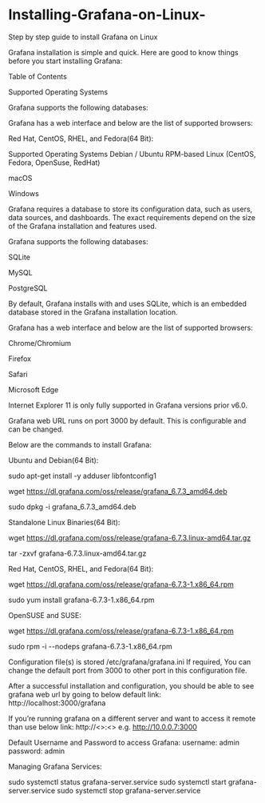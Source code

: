 # Installing-Grafana-on-Linux-
Step by step guide to install Grafana on Linux

Grafana installation is simple and quick. Here are good to know things before you start installing Grafana:

Table of Contents	

Supported Operating Systems

Grafana supports the following databases:

Grafana has a web interface and below are the list of supported browsers:

Red Hat, CentOS, RHEL, and Fedora(64 Bit):

Supported Operating Systems
Debian / Ubuntu
RPM-based Linux (CentOS, Fedora, OpenSuse, RedHat)

macOS

Windows

Grafana requires a database to store its configuration data, such as users, data sources, and dashboards. The exact requirements depend on the size of the Grafana installation and features used.

Grafana supports the following databases:

SQLite

MySQL

PostgreSQL

By default, Grafana installs with and uses SQLite, which is an embedded database stored in the Grafana installation location.

Grafana has a web interface and below are the list of supported browsers:

Chrome/Chromium

Firefox

Safari

Microsoft Edge

Internet Explorer 11 is only fully supported in Grafana versions prior v6.0.

Grafana web URL runs on port 3000 by default. This is configurable and can be changed.

Below are the commands to install Grafana:

Ubuntu and Debian(64 Bit):

sudo apt-get install -y adduser libfontconfig1

wget https://dl.grafana.com/oss/release/grafana_6.7.3_amd64.deb

sudo dpkg -i grafana_6.7.3_amd64.deb


Standalone Linux Binaries(64 Bit):

wget https://dl.grafana.com/oss/release/grafana-6.7.3.linux-amd64.tar.gz

tar -zxvf grafana-6.7.3.linux-amd64.tar.gz


Red Hat, CentOS, RHEL, and Fedora(64 Bit):

wget https://dl.grafana.com/oss/release/grafana-6.7.3-1.x86_64.rpm

sudo yum install grafana-6.7.3-1.x86_64.rpm

OpenSUSE and SUSE:

wget https://dl.grafana.com/oss/release/grafana-6.7.3-1.x86_64.rpm

sudo rpm -i --nodeps grafana-6.7.3-1.x86_64.rpm

Configuration file(s) is stored /etc/grafana/grafana.ini If required, You can change the default port from 3000 to other port in this configuration file.

After a successful installation and configuration, you should be able to see grafana web url by going to below default link:
http://localhost:3000/grafana

If you’re running grafana on a different server and want to access it remote than use below link:
http://<<ip address>>:<<port>>
e.g. 
http://10.0.0.7:3000

Default Username and Password to access Grafana:
username: admin
password: admin

Managing Grafana Services:

sudo systemctl status grafana-server.service
sudo systemctl start grafana-server.service
sudo systemctl stop grafana-server.service
